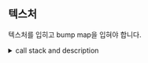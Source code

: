 
## 텍스처

텍스처를 입히고 bump map을 입혀야 합니다.  

<details>
  <summary>
    call stack and description
  </summary>

매핑된 키에 따라 texture 타입을 변경합니다.  
https://github.com/SeJin0214/software_raytracing/blob/d241ea963ac7fb185d98b1f6f365e270ceed0816/bonus/solid_shape_bonus.c#L75-L85

https://github.com/SeJin0214/software_raytracing/blob/7438b74905f9bfbb46bd6ae0f7109aed1b41ab39/bonus/render_bonus.c#L27
https://github.com/SeJin0214/software_raytracing/blob/7438b74905f9bfbb46bd6ae0f7109aed1b41ab39/bonus/render_bonus.h#L52
https://github.com/SeJin0214/software_raytracing/blob/7438b74905f9bfbb46bd6ae0f7109aed1b41ab39/bonus/render_bonus.c#L74-L75

https://github.com/SeJin0214/software_raytracing/blob/7438b74905f9bfbb46bd6ae0f7109aed1b41ab39/bonus/solid_shape_getter_bonus.h#L59-L78

uv 좌표를 구하는 공식은 가져다 사용했습니다.  
https://github.com/SeJin0214/software_raytracing/blob/7438b74905f9bfbb46bd6ae0f7109aed1b41ab39/bonus/sphere_bonus.h#L33-L47
  
</details>



